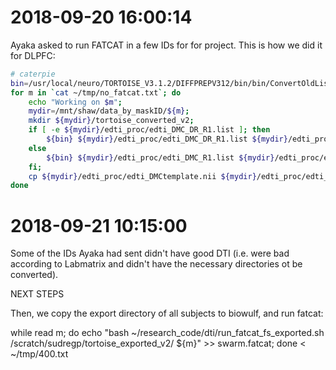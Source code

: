 # 2018-09-20 16:00:14

Ayaka asked to run FATCAT in a few IDs for for project. This is how we did it
for DLPFC:

```bash
# caterpie
bin=/usr/local/neuro/TORTOISE_V3.1.2/DIFFPREPV312/bin/bin/ConvertOldListfileToNew;
for m in `cat ~/tmp/no_fatcat.txt`; do     
    echo "Working on $m";
    mydir=/mnt/shaw/data_by_maskID/${m};
    mkdir ${mydir}/tortoise_converted_v2;
    if [ -e ${mydir}/edti_proc/edti_DMC_DR_R1.list ]; then
        ${bin} ${mydir}/edti_proc/edti_DMC_DR_R1.list ${mydir}/edti_proc/edti_DMCstructural.nii ${mydir}/tortoise_converted_v2/${m}.list;
    else
        ${bin} ${mydir}/edti_proc/edti_DMC_R1.list ${mydir}/edti_proc/edti_DMCstructural.nii ${mydir}/tortoise_converted_v2/${m}.list;
    fi;
    cp ${mydir}/edti_proc/edti_DMCtemplate.nii ${mydir}/edti_proc/edti_DMCstructural.nii ${mydir}/tortoise_converted_v2/;
done
```

# 2018-09-21 10:15:00

Some of the IDs Ayaka had sent didn't have good DTI (i.e. were bad according to
Labmatrix and didn't have the necessary directories ot be converted).

NEXT STEPS

Then, we copy the export directory of all subjects to biowulf, and run fatcat:

while read m; do echo "bash ~/research_code/dti/run_fatcat_fs_exported.sh /scratch/sudregp/tortoise_exported_v2/ ${m}" >> swarm.fatcat; done < ~/tmp/400.txt